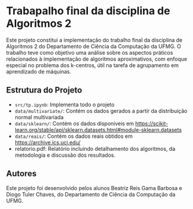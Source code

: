 # Trabapalho final da disciplina de Algoritmos 2

Este projeto constitui a implementação do trabalho final da disciplina de Algoritmos 2 do Departamento de Ciência da Computação da UFMG. O trabalho teve como objetivo uma análise sobre os aspectos práticos relacionados à implementação de algoritmos aproximativos, com enfoque especial no problema dos k-centros, útil na tarefa de agrupamento em aprendizado de máquinas.


## Estrutura do Projeto

- `src/tp.ipynb`: Implementa todo o projeto
- `data/multivariate/`: Contém os dados gerados a partir da distribuição normal multivariada
- `data/sklearn/`: Contém os dados disponíveis em https://scikit-learn.org/stable/api/sklearn.datasets.html#module-sklearn.datasets 
- `data/reais/`: Contém os dados reais obtidos em https://archive.ics.uci.edu/
- relatorio.pdf: Relatório incluindo detalhamento dos algoritmos, da metodologia e discussão dos resultados.

## Autores

Este projeto foi desenvolvido pelos alunos Beatriz Reis Gama Barbosa e Diogo Tuler Chaves, do Departamento de Ciência da Computação da UFMG.